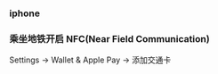 <!--
abbrlink: ieaydf9p
-->

### iphone

### 乘坐地铁开启 NFC(Near Field Communication)

Settings -> Wallet & Apple Pay -> 添加交通卡
